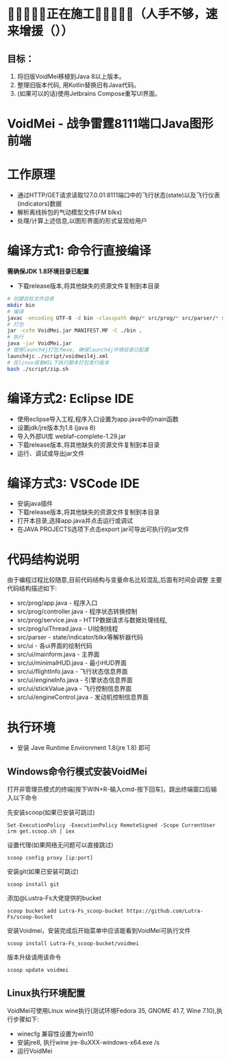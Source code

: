 # 🚧🚧🚧🚧🚧正在施工🚧🚧🚧🚧🚧（人手不够，速来增援（））
## 目标：
1. 将旧版VoidMei移植到Java 8以上版本。
2. 整理旧版本代码, 用Kotlin替换旧有Java代码。
3. (如果可以的话)使用Jetbrains Compose重写UI界面。



# VoidMei - 战争雷霆8111端口Java图形前端

# 工作原理
- 通过HTTP/GET请求读取127.0.01:8111端口中的飞行状态(state)以及飞行仪表(indicators)数据
- 解析离线拆包的气动模型文件(FM blkx)
- 处理/计算上述信息,以图形界面的形式呈现给用户


# 编译方式1: 命令行直接编译
**需确保JDK 1.8环境目录已配置**
- 下载release版本,将其他缺失的资源文件复制到本目录
```bash
# 创建目标文件目录
mkdir bin
# 编译
javac -encoding UTF-8 -d bin -classpath dep/* src/prog/* src/parser/* src/ui/*
# 打包
jar -cvfm VoidMei.jar MANIFEST.MF -C ./bin .
# 执行
java -jar VoidMei.jar
# 使用launch4j打包为exe, 确保launch4j环境目录已配置
launch4jc ./script/voidmeil4j.xml
# 在linux或者WSL下执行脚本打包发行版本
bash ./script/zip.sh
```

# 编译方式2: Eclipse IDE
- 使用eclipse导入工程,程序入口设置为app.java中的main函数
- 设置jdk/jre版本为1.8 (java 8)
- 导入外部UI库 weblaf-complete-1.29.jar
- 下载release版本,将其他缺失的资源文件复制到本目录
- 运行、调试或导出jar文件

# 编译方式3: VSCode IDE
- 安装java插件
- 下载release版本,将其他缺失的资源文件复制到本目录
- 打开本目录,选择app.java并点击运行或调试
- 在JAVA PROJECTS选项下点击export jar可导出可执行的jar文件

# 代码结构说明
由于编程过程比较随意,目前代码结构与变量命名比较混乱,后面有时间会调整
主要代码结构描述如下:
- src/prog/app.java - 程序入口
- src/prog/controller.java - 程序状态转换控制
- src/prog/service.java - HTTP数据请求与数据处理线程,
- src/prog/uiThread.java - UI绘制线程
- src/parser - state/indicator/blkx等解析器代码
- src/ui - 各ui界面的绘制代码
- src/ui/mainform.java - 主界面
- src/ui/minimalHUD.java - 最小HUD界面
- src/ui/flightInfo.java - 飞行状态信息界面
- src/ui/engineInfo.java - 引擎状态信息界面
- src/ui/stickValue.java - 飞行控制信息界面
- src/ui/engineControl.java - 发动机控制信息界面

# 执行环境
- 安装 Jave Runtime Environment 1.8(jre 1.8) 即可

## Windows命令行模式安装VoidMei
打开非管理员模式的终端[按下WIN+R-输入cmd-按下回车]，跳出终端窗口后输入以下命令

先安装scoop(如果已安装可跳过)
```
Set-ExecutionPolicy -ExecutionPolicy RemoteSigned -Scope CurrentUser
irm get.scoop.sh | iex
```

设置代理(如果网络无问题可以直接跳过)
```
scoop config proxy [ip:port]
```

安装git(如果已安装可跳过)
```
scoop install git
```

添加@Lustra-Fs大佬提供的bucket
```
scoop bucket add Lutra-Fs_scoop-bucket https://github.com/Lutra-Fs/scoop-bucket
```

安装Voidmei，安装完成后开始菜单中应该能看到VoidMei可执行文件
```
scoop install Lutra-Fs_scoop-bucket/voidmei
```

版本升级请用该命令
```
scoop update voidmei
```

## Linux执行环境配置 
VoidMei可使用Linux wine执行(测试环境Fedora 35, GNOME 41.7, Wine 7.10),执行步骤如下: 
- winecfg 兼容性设置为win10 
- 安装jre8, 执行wine jre-8uXXX-windows-x64.exe /s
- 运行VoidMei
